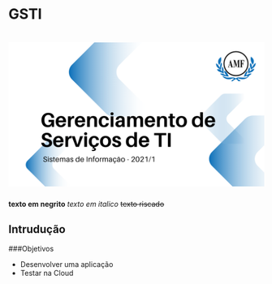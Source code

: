 # GSTI

<h1 align="center">
  <img alt="Logo do repositório incluindo o nome da disciplina, logo da AMF e o semestre 2021/1 " src="capaGit.png" width="650px">
</h1>

**texto em negrito**
*texto em italico*
~~texto riscado~~
## Intrudução

###Objetivos

- Desenvolver uma aplicação
- Testar na Cloud
